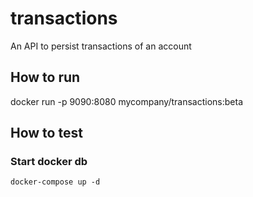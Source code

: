 # transactions
An API to persist transactions of an account

## How to run
 docker run -p 9090:8080 mycompany/transactions:beta

## How to test
### Start docker db
    docker-compose up -d
